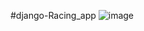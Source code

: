#django-Racing_app
![image](https://github.com/user-attachments/assets/028b79e8-e358-4465-be5c-b0d0581be81b)
